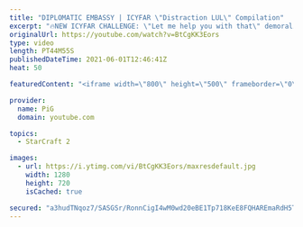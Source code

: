 ```yaml
---
title: "DIPLOMATIC EMBASSY | ICYFAR \"Distraction LUL\" Compilation"
excerpt: "🔥NEW ICYFAR CHALLENGE: \"Let me help you with that\" demoralise your opponent by killing one of your own units before each attack. Bonus points for making sure you do it in their vision. Send submissions to eonblu95@gmail.com as attachment AND only ICYFAR as the subject. Max 1 replay per person. Latest"
originalUrl: https://youtube.com/watch?v=BtCgKK3Eors
type: video
length: PT44M55S
publishedDateTime: 2021-06-01T12:46:41Z
heat: 50

featuredContent: "<iframe width=\"800\" height=\"500\" frameborder=\"0\" src=\"https://www.youtube.com/embed/BtCgKK3Eors\" allow=\"accelerometer; autoplay; encrypted-media; gyroscope; picture-in-picture\" allowfullscreen></iframe>"

provider:
  name: PiG
  domain: youtube.com

topics:
  - StarCraft 2

images:
  - url: https://i.ytimg.com/vi/BtCgKK3Eors/maxresdefault.jpg
    width: 1280
    height: 720
    isCached: true

secured: "a3hudTNqoz7/SASGSr/RonnCigI4wM0wd20eBE1Tp718KeE8FQHAREmaRdH5TtPCdNqaqLV4np1f4O1ZgFWJZLfXSUMMrSQpl8nNgRa7pyAfYHcAp5mK1AVqQJZ2Zs0V6iEgr2DcLWnwd7fOZxDcB0TUllHwH7GFLzFQsE3Aq350XFiSsF9ZsUOYgXbc7K/cqWLsLE3mGuDaBnv2nKT4CUyOMXtxiKqfiWQ1d5XU/wXJY5NwMwfFYqOLlLD2L0NCBERTJDF7FxfiES6UiR7/JgE4yZ/dnEdPDFp9qOBmbekE4qdlxlGD842PzRphRTFWRim2bGgc6MEgjzB7EimsliJTFwjKI4+HIolIikEwVFX2nYSbZs9NtoF3y5e/+8fS8uWm+syp9oBd5UgXz/2Uo1KyjdzO+YGtRbgLQSvWr20=;Xr2RyML+ALMG51GuDO0nYQ=="
---
```


